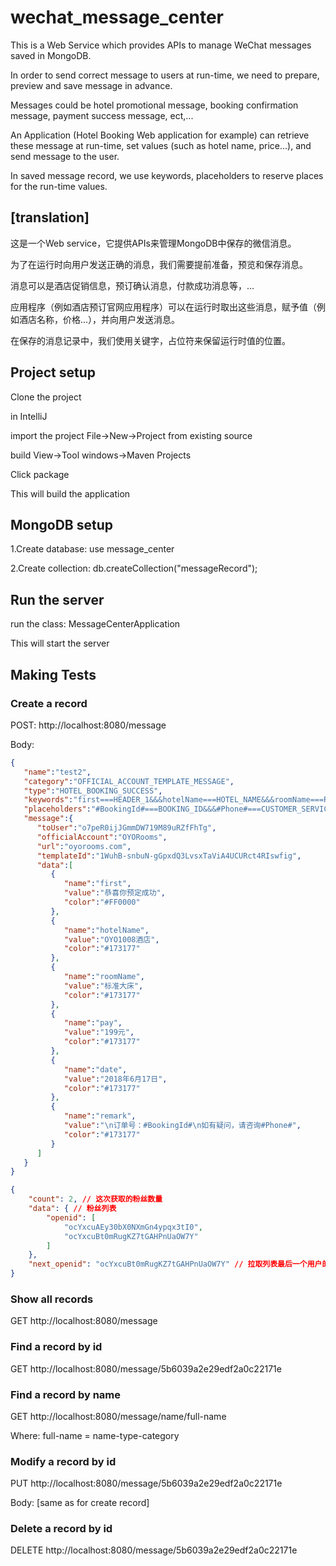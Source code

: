 # wechat_message_center

This is a Web Service which provides APIs to manage WeChat messages saved in MongoDB.

In order to send correct message to users at run-time, we need to prepare, preview and save message in advance.

Messages could be hotel promotional message, booking confirmation message, payment success message, ect,...

An Application (Hotel Booking Web application for example) can retrieve these message at run-time, set values (such as hotel name, price...), and send message to the user.

In saved message record, we use keywords, placeholders to reserve places for the run-time values.

## [translation]

这是一个Web service，它提供APIs来管理MongoDB中保存的微信消息。

为了在运行时向用户发送正确的消息，我们需要提前准备，预览和保存消息。

消息可以是酒店促销信息，预订确认消息，付款成功消息等，...

应用程序（例如酒店预订官网应用程序）可以在运行时取出这些消息，赋予值（例如酒店名称，价格...），并向用户发送消息。

在保存的消息记录中，我们使用关键字，占位符来保留运行时值的位置。

## Project setup
Clone the project

in IntelliJ

import the project
File->New->Project from existing source

build
View->Tool windows->Maven Projects

Click package

This will build the application

## MongoDB setup

1.Create database:
use message_center

2.Create collection:
db.createCollection("messageRecord");

## Run the server
run the class:
MessageCenterApplication

This will start the server


## Making Tests

### Create a record
POST:
http://localhost:8080/message

Body:

```json
{
   "name":"test2",
   "category":"OFFICIAL_ACCOUNT_TEMPLATE_MESSAGE",
   "type":"HOTEL_BOOKING_SUCCESS",
   "keywords":"first===HEADER_1&&&hotelName===HOTEL_NAME&&&roomName===ROOM_NAME&&&pay===HOTEL_PRICE",
   "placeholders":"#BookingId#===BOOKING_ID&&&#Phone#===CUSTOMER_SERVICE_PHONE",
   "message":{  
      "toUser":"o7peR0ijJGmmDW719M89uRZfFhTg",
      "officialAccount":"OYORooms",
      "url":"oyorooms.com",
      "templateId":"1WuhB-snbuN-gGpxdQ3LvsxTaViA4UCURct4RIswfig",
      "data":[  
         {  
            "name":"first",
            "value":"恭喜你预定成功",
            "color":"#FF0000"
         },
         {  
            "name":"hotelName",
            "value":"OYO1008酒店",
            "color":"#173177"
         },
         {  
            "name":"roomName",
            "value":"标准大床",
            "color":"#173177"
         },
         {  
            "name":"pay",
            "value":"199元",
            "color":"#173177"
         },
         {  
            "name":"date",
            "value":"2018年6月17日",
            "color":"#173177"
         },
         {  
            "name":"remark",
            "value":"\n订单号：#BookingId#\n如有疑问，请咨询#Phone#",
            "color":"#173177"
         }
      ]
   }
}
```

```json
{
	"count": 2, // 这次获取的粉丝数量   
	"data": { // 粉丝列表
		"openid": [
			"ocYxcuAEy30bX0NXmGn4ypqx3tI0",
			"ocYxcuBt0mRugKZ7tGAHPnUaOW7Y"
		]
	},
	"next_openid": "ocYxcuBt0mRugKZ7tGAHPnUaOW7Y" // 拉取列表最后一个用户的openid 
}
```

### Show all records
GET
http://localhost:8080/message

### Find a record by id
GET
http://localhost:8080/message/5b6039a2e29edf2a0c22171e

### Find a record by name
GET
http://localhost:8080/message/name/full-name

Where: full-name = name-type-category

### Modify a record by id
PUT
http://localhost:8080/message/5b6039a2e29edf2a0c22171e

Body: [same as for create record]

### Delete a record by id
DELETE
http://localhost:8080/message/5b6039a2e29edf2a0c22171e

